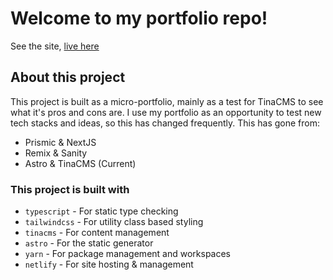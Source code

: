 # Welcome to my portfolio repo!

See the site, [live here](https://jtaccinelli.com.au)

## About this project
This project is built as a micro-portfolio, mainly as a test for TinaCMS to see what it's pros and cons are. I use my portfolio as an opportunity to test new tech stacks and ideas, so this has changed frequently. This has gone from:

* Prismic & NextJS
* Remix & Sanity
* Astro & TinaCMS (Current)

### This project is built with
* `typescript` - For static type checking
* `tailwindcss` - For utility class based styling
* `tinacms` - For content management
* `astro` - For the static generator
* `yarn` - For package management and workspaces
* `netlify` - For site hosting & management

